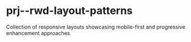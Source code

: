 # prj--rwd-layout-patterns
Collection of responsive layouts showcasing mobile-first and progressive enhancement approaches
